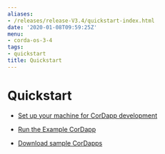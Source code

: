 ```yaml
---
aliases:
- /releases/release-V3.4/quickstart-index.html
date: '2020-01-08T09:59:25Z'
menu:
- corda-os-3-4
tags:
- quickstart
title: Quickstart
---
```



# Quickstart


* [Set up your machine for CorDapp development](getting-set-up.md)

* [Run the Example CorDapp](tutorial-cordapp.md)

* [Download sample CorDapps](https://www.corda.net/samples/)



